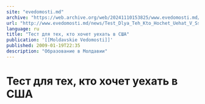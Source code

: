 ```yaml
---
site: "evedomosti.md"
archive: "https://web.archive.org/web/20241110153825/www.evedomosti.md/news/Test_Dlya_Teh_Kto_Hochet_Uehat_V_Ssha"
url: "http://www.evedomosti.md/news/Test_Dlya_Teh_Kto_Hochet_Uehat_V_Ssha"
language: ru
title: "Тест для тех, кто хочет уехать в США"
publication: '[[Moldavskie Vedomosti]]'
published: 2009-01-19T22:35
description: "Образование в Молдавии"
---
```


# Тест для тех, кто хочет уехать в США

